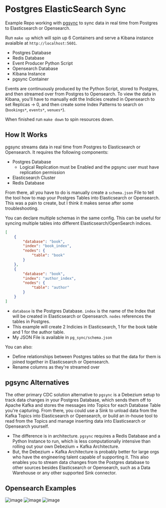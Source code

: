 # Postgres ElasticSearch Sync

Example Repo working with [pgsync](https://github.com/toluaina/pgsync) to sync data in real time from Postgres to Elasticsearch or Opensearch.

Run `make up` which will spin up 6 Containers and serve a Kibana instance avaialble at `http://localhost:5601`.

- Postgres Database
- Redis Database
- Event Producer Python Script
- Opensearch Database
- Kibana Instance
- pgsync Container

Events are continuously produced by the Python Script, stored to Postgres, and then streamed over from Postgres to Opensearch. To view the data in Kibana, you'll have to manually edit the Indicies created in Opensearch to set Replicas -> 0, and then create some Index Patterns to search on (`bookings*`, `events*`, `venues*`).

When finished run `make down` to spin resources down.

## How It Works

pgsync streams data in real time from Postgres to Elasticsearch or Opensearch. It requires the following components:

- Postgres Database
  - Logical Replication must be Enabled and the pgsync user must have replication permission
- Elasticsearch Cluster
- Redis Database

From there, all you have to do is manually create a `schema.json` File to tell the tool how to map your Postgres Tables into Elasticsearch or Opensearch. This was a pain to create, but I think it makes sense after some troubleshooting.

You can declare multiple schemas in the same config. This can be useful for syncing multiple tables into different Elasticsearch/OpenSearch indices.

``` json
[
    {
        "database": "book",
        "index": "book_index",
        "nodes": {
            "table": "book"
        }
    },
    {
        "database": "book",
        "index": "author_index",
        "nodes": {
            "table": "author"
        }
    }
]
```

- `database` is the Postgres Database. `index` is the name of the Index that will be created in Elasticsearch or Opensearch. `nodes` references the tables in Postgres.
- This example will create 2 Indicies in Elasticsearch, 1 for the book table and 1 for the author table.
- My JSON File is available in `pg_sync/schema.json`

You can also:

- Define relationships between Postgres tables so that the data for them is joined together in Elasticsearch or Opensearch.
- Rename columns as they're streamed over

## pgsync Alternatives 

The other primary CDC solution alternative to `pgsync` is a Debezium setup to track data changes in your Postgres Database, which sends them off to Apache Kafka and stores the messages into Topics for each Database Table you're capturing. From there, you could use a Sink to unload data from the Kafka Topics into Elasticsearch or Opensearch, or build an in-house tool to read from the Topics and manage inserting data into Elasticsearch or Opensearch yourself.

- The difference is in architecture. `pgsync` requires a Redis Database and a Python Instance to run, which is less computationally intensive than rolling out your own Debezium + Kafka Architecture.
- But, the Debezium + Kafka Architecture is probably better for large orgs who have the engineering talent capable of supporting it. This also enables you to stream data changes from the Postgres database to other sources besides Elasticsearch or Opensearch, such as a Data Warehouse or any other supported Sink connector.

## Opensearch Examples

![image](https://github.com/user-attachments/assets/ba8b8570-0c85-4d94-8885-4e7b70634690)
![image](https://github.com/user-attachments/assets/5027cb6f-8755-4373-84c1-1345f896ecd8)
![image](https://github.com/user-attachments/assets/b00b5e0b-34b7-465f-976e-71fe608fcaac)
